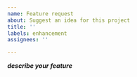 ```yaml
---
name: Feature request
about: Suggest an idea for this project
title: ''
labels: enhancement
assignees: ''

---
```


***describe your feature***
